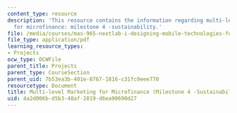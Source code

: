 ```yaml
---
content_type: resource
description: 'This resource contains the information regarding multi-level marketing
  for microfinance: milestone 4 -sustainability.'
file: /media/courses/mas-965-nextlab-i-designing-mobile-technologies-for-the-next-billion-users-fall-2008/4a2d006bd5b348af2819d6ea90690d27_MITMAS_965F08_money_m4.pdf
file_type: application/pdf
learning_resource_types:
- Projects
ocw_type: OCWFile
parent_title: Projects
parent_type: CourseSection
parent_uid: 7b53ea3b-401e-0767-1816-c31fc0eee770
resourcetype: Document
title: Multi-level Marketing for Microfinance (Milestone 4 -Sustainability)
uid: 4a2d006b-d5b3-48af-2819-d6ea90690d27
---
```

